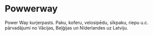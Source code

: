 # Powwerway
Power Way kurjerpasts. Paku, koferu, velosipēdu, sīkpaku, riepu u.c. pārvadājumi no Vācijas, Beļģijas un Nīderlandes uz Latviju.
